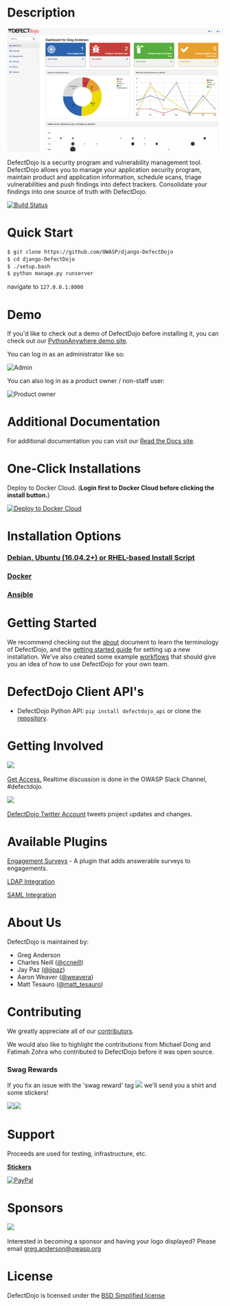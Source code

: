 # Description

![Screenshot of DefectDojo](./doc/img/screenshot1.png)

DefectDojo is a security program and vulnerability management tool. DefectDojo allows you to manage your application security program, maintain product and application information, schedule scans, triage vulnerabilities and push findings into defect trackers. Consolidate your findings into one source of truth with DefectDojo.

[![Build Status](https://travis-ci.org/OWASP/django-DefectDojo.svg?branch=master)](https://travis-ci.org/OWASP/django-DefectDojo)

# Quick Start

```bash
$ git clone https://github.com/OWASP/django-DefectDojo
$ cd django-DefectDojo
$ ./setup.bash
$ python manage.py runserver
```

navigate to `127.0.0.1:8000`

# Demo

If you'd like to check out a demo of DefectDojo before installing it, you can
check out our [PythonAnywhere demo site](http://defectdojo.pythonanywhere.com/).

You can log in as an administrator like so:

![Admin](https://raw.githubusercontent.com/OWASP/django-DefectDojo/master/doc/img/admin.png)

You can also log in as a product owner / non-staff user:

![Product owner](https://raw.githubusercontent.com/OWASP/django-DefectDojo/master/doc/img/owner.png)

# Additional Documentation

For additional documentation you can visit our [Read the Docs site](http://defectdojo.readthedocs.io/).

# One-Click Installations

Deploy to Docker Cloud. (<b>Login first to Docker Cloud before clicking the install button.</b>)

[![Deploy to Docker Cloud](https://files.cloud.docker.com/images/deploy-to-dockercloud.svg)](https://cloud.docker.com/stack/deploy/?repo=https://github.com/aaronweaver/docker-DefectDojo)

# Installation Options

### [Debian, Ubuntu (16.04.2+) or RHEL-based Install Script](http://defectdojo.readthedocs.io/en/latest/getting-started.html#install-script)

### [Docker](http://defectdojo.readthedocs.io/en/latest/getting-started.html#docker-local-install)

### [Ansible](https://github.com/OWASP/django-DefectDojo/tree/master/ansible/prod-install)

# Getting Started

We recommend checking out the [about](http://defectdojo.readthedocs.io/en/latest/about.html) document to learn the
terminology of DefectDojo, and the
[getting started guide](http://defectdojo.readthedocs.io/en/latest/getting-started.html) for setting up a new
installation. We've also created some example [workflows](http://defectdojo.readthedocs.io/en/latest/workflows.html)
that should give you an idea of how to use DefectDojo for your own team.

# DefectDojo Client API's

- DefectDojo Python API: `pip install defectdojo_api` or clone the [repository](https://github.com/aaronweaver/defectdojo_api).

# Getting Involved

<img src="https://github.com/devGregA/django-DefectDojo/blob/master/doc/img/slack_rgb.png" width="100">  

[Get Access.](https://owasp.herokuapp.com/)   Realtime discussion is done in the OWASP Slack Channel, #defectdojo.


<img src="https://github.com/devGregA/django-DefectDojo/blob/master/doc/img/Twitter_Logo.png" width="45">  

[DefectDojo Twitter Account](https://twitter.com/defect_dojo)  tweets project updates and changes.

# Available Plugins

[Engagement Surveys](https://github.com/grendel513/defectDojo-engagement-survey) - A plugin that adds answerable surveys to engagements.

[LDAP Integration](https://django-auth-ldap.readthedocs.io/en/latest/)

[SAML Integration](https://pypi.python.org/pypi/djangosaml2/)


# About Us

DefectDojo is maintained by:

- Greg Anderson
- Charles Neill ([@ccneill](https://twitter.com/ccneill))
- Jay Paz ([@jjpaz](https://twitter.com/jjpaz))
- Aaron Weaver ([@weavera](https://twitter.com/weavera))
- Matt Tesauro ([@matt_tesauro](https://twitter.com/matt_tesauro))

# Contributing

We greatly appreciate all of our [contributors](https://github.com/OWASP/django-DefectDojo/graphs/contributors).

We would also like to highlight the contributions from Michael Dong and Fatimah Zohra who contributed to DefectDojo before it was open source.

### Swag Rewards
If you fix an issue with the 'swag reward' tag <img align="" src="https://github.com/devGregA/django-DefectDojo/blob/master/doc/img/swag_reward.png" width="90"> we'll send you a shirt and some stickers!



<img src="https://github.com/devGregA/django-DefectDojo/blob/master/doc/img/dojo_tshirt_front.png" width="300"><img src="https://github.com/devGregA/django-DefectDojo/blob/master/doc/img/dojo_tshirt_back.png" width="300">


# Support

Proceeds are used for testing, infrastructure, etc.

 <b>[Stickers](https://www.stickermule.com/en/marketplace/tags/defectdojo)</b>

[![PayPal](https://www.paypalobjects.com/en_US/i/btn/btn_donate_SM.gif)](https://www.paypal.com/cgi-bin/webscr?cmd=_donations&business=paypal%40owasp%2eorg&lc=US&item_name=OWASP%20DefectDojo&no_note=0&currency_code=USD&bn=PP%2dDonationsBF)

# Sponsors

<img src="https://github.com/OWASP/django-DefectDojo/blob/master/doc/img/XING_logo.png" width="45">  

Interested in becoming a sponsor and having your logo displayed? Please email greg.anderson@owasp.org

# License

DefectDojo is licensed under the [BSD Simplified license](LICENSE.md)

